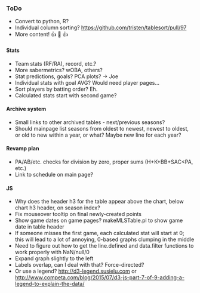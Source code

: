 ### ToDo
- Convert to python, R?
- Individual column sorting? https://github.com/tristen/tablesort/pull/97
- More content! :+1: :100: :+1:
#### Stats
- Team stats (RF/RA), record, etc.?
- More sabermetrics?  wOBA, others?
- Stat predictions, goals?  PCA plots? -> Joe
- Individual stats with goal AVG?  Would need player pages...
- Sort players by batting order?  Eh.
- Calculated stats start with second game?
#### Archive system
- Small links to other archived tables - next/previous seasons?
- Should mainpage list seasons from oldest to newest, newest to oldest, or old to new within a year, or what?  Maybe new line for each year?
#### Revamp plan
- PA/AB/etc. checks for division by zero, proper sums (H+K+BB+SAC<PA, etc.)
- Link to schedule on main page?
#### JS
- Why does the header h3 for the table appear above the chart, below chart h3 header, on season index?
- Fix mouseover tooltip on final newly-created points
- Show game dates on game pages?  makeMLSTable.pl to show game date in table header
- If someone misses the first game, each calculated stat will start at 0; this will lead to a lot of annoying, 0-based graphs clumping in the middle
- Need to figure out how to get the line.defined and data.filter functions to work properly with NaN/null/0
- Expand graph slightly to the left
- Labels overlap, can I deal with that?  Force-directed?
- Or use a legend?  http://d3-legend.susielu.com or http://www.competa.com/blog/2015/07/d3-js-part-7-of-9-adding-a-legend-to-explain-the-data/
